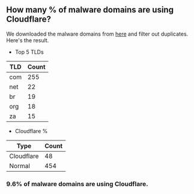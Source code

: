 ## How many % of malware domains are using Cloudflare?


We downloaded the malware domains from [here](https://urlhaus.abuse.ch) and filter out duplicates.
Here's the result.


[//]: # (start replacement)


- Top 5 TLDs

| TLD | Count |
| --- | --- |
| com | 255 |
| net | 22 |
| br | 19 |
| org | 18 |
| za | 15 |


- Cloudflare %

| Type | Count |
| --- | --- |
| Cloudflare | 48 |
| Normal | 454 |


### 9.6% of malware domains are using Cloudflare.